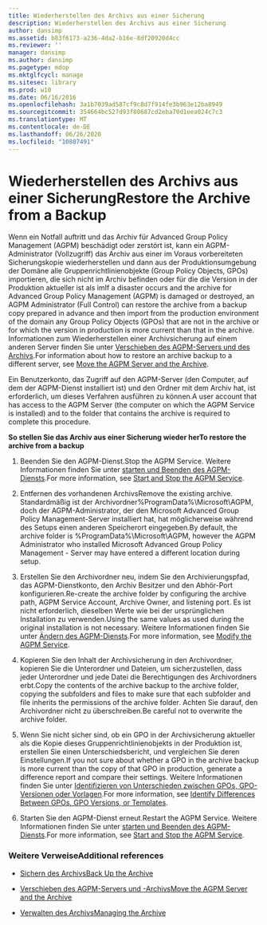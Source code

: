 ```yaml
---
title: Wiederherstellen des Archivs aus einer Sicherung
description: Wiederherstellen des Archivs aus einer Sicherung
author: dansimp
ms.assetid: b83f6173-a236-4da2-b16e-8df20920d4cc
ms.reviewer: ''
manager: dansimp
ms.author: dansimp
ms.pagetype: mdop
ms.mktglfcycl: manage
ms.sitesec: library
ms.prod: w10
ms.date: 06/16/2016
ms.openlocfilehash: 3a1b7039ad587cf9c8d7f914fe3b963e12ba8949
ms.sourcegitcommit: 354664bc527d93f80687cd2eba70d1eea024c7c3
ms.translationtype: MT
ms.contentlocale: de-DE
ms.lasthandoff: 06/26/2020
ms.locfileid: "10807491"
---
```

# <span data-ttu-id="7dcc5-103">Wiederherstellen des Archivs aus einer Sicherung</span><span class="sxs-lookup"><span data-stu-id="7dcc5-103">Restore the Archive from a Backup</span></span>


<span data-ttu-id="7dcc5-104">Wenn ein Notfall auftritt und das Archiv für Advanced Group Policy Management (AGPM) beschädigt oder zerstört ist, kann ein AGPM-Administrator (Vollzugriff) das Archiv aus einer im Voraus vorbereiteten Sicherungskopie wiederherstellen und dann aus der Produktionsumgebung der Domäne alle Gruppenrichtlinienobjekte (Group Policy Objects, GPOs) importieren, die sich nicht im Archiv befinden oder für die die Version in der Produktion aktueller ist als im</span><span class="sxs-lookup"><span data-stu-id="7dcc5-104">If a disaster occurs and the archive for Advanced Group Policy Management (AGPM) is damaged or destroyed, an AGPM Administrator (Full Control) can restore the archive from a backup copy prepared in advance and then import from the production environment of the domain any Group Policy Objects (GPOs) that are not in the archive or for which the version in production is more current than that in the archive.</span></span> <span data-ttu-id="7dcc5-105">Informationen zum Wiederherstellen einer Archivsicherung auf einem anderen Server finden Sie unter [Verschieben des AGPM-Servers und des Archivs](move-the-agpm-server-and-the-archive-agpm40.md).</span><span class="sxs-lookup"><span data-stu-id="7dcc5-105">For information about how to restore an archive backup to a different server, see [Move the AGPM Server and the Archive](move-the-agpm-server-and-the-archive-agpm40.md).</span></span>

<span data-ttu-id="7dcc5-106">Ein Benutzerkonto, das Zugriff auf den AGPM-Server (den Computer, auf dem der AGPM-Dienst installiert ist) und den Ordner mit dem Archiv hat, ist erforderlich, um dieses Verfahren ausführen zu können.</span><span class="sxs-lookup"><span data-stu-id="7dcc5-106">A user account that has access to the AGPM Server (the computer on which the AGPM Service is installed) and to the folder that contains the archive is required to complete this procedure.</span></span>

**<span data-ttu-id="7dcc5-107">So stellen Sie das Archiv aus einer Sicherung wieder her</span><span class="sxs-lookup"><span data-stu-id="7dcc5-107">To restore the archive from a backup</span></span>**

1.  <span data-ttu-id="7dcc5-108">Beenden Sie den AGPM-Dienst.</span><span class="sxs-lookup"><span data-stu-id="7dcc5-108">Stop the AGPM Service.</span></span> <span data-ttu-id="7dcc5-109">Weitere Informationen finden Sie unter [starten und Beenden des AGPM-Diensts](start-and-stop-the-agpm-service-agpm40.md).</span><span class="sxs-lookup"><span data-stu-id="7dcc5-109">For more information, see [Start and Stop the AGPM Service](start-and-stop-the-agpm-service-agpm40.md).</span></span>

2.  <span data-ttu-id="7dcc5-110">Entfernen des vorhandenen Archivs</span><span class="sxs-lookup"><span data-stu-id="7dcc5-110">Remove the existing archive.</span></span> <span data-ttu-id="7dcc5-111">Standardmäßig ist der Archivordner%ProgramData%\\Microsoft\\AGPM, doch der AGPM-Administrator, der den Microsoft Advanced Group Policy Management-Server installiert hat, hat möglicherweise während des Setups einen anderen Speicherort eingegeben.</span><span class="sxs-lookup"><span data-stu-id="7dcc5-111">By default, the archive folder is %ProgramData%\\Microsoft\\AGPM, however the AGPM Administrator who installed Microsoft Advanced Group Policy Management - Server may have entered a different location during setup.</span></span>

3.  <span data-ttu-id="7dcc5-112">Erstellen Sie den Archivordner neu, indem Sie den Archivierungspfad, das AGPM-Dienstkonto, den Archiv Besitzer und den Abhör-Port konfigurieren.</span><span class="sxs-lookup"><span data-stu-id="7dcc5-112">Re-create the archive folder by configuring the archive path, AGPM Service Account, Archive Owner, and listening port.</span></span> <span data-ttu-id="7dcc5-113">Es ist nicht erforderlich, dieselben Werte wie bei der ursprünglichen Installation zu verwenden.</span><span class="sxs-lookup"><span data-stu-id="7dcc5-113">Using the same values as used during the original installation is not necessary.</span></span> <span data-ttu-id="7dcc5-114">Weitere Informationen finden Sie unter [Ändern des AGPM-Diensts](modify-the-agpm-service-agpm40.md).</span><span class="sxs-lookup"><span data-stu-id="7dcc5-114">For more information, see [Modify the AGPM Service](modify-the-agpm-service-agpm40.md).</span></span>

4.  <span data-ttu-id="7dcc5-115">Kopieren Sie den Inhalt der Archivsicherung in den Archivordner, kopieren Sie die Unterordner und Dateien, um sicherzustellen, dass jeder Unterordner und jede Datei die Berechtigungen des Archivordners erbt.</span><span class="sxs-lookup"><span data-stu-id="7dcc5-115">Copy the contents of the archive backup to the archive folder, copying the subfolders and files to make sure that each subfolder and file inherits the permissions of the archive folder.</span></span> <span data-ttu-id="7dcc5-116">Achten Sie darauf, den Archivordner nicht zu überschreiben.</span><span class="sxs-lookup"><span data-stu-id="7dcc5-116">Be careful not to overwrite the archive folder.</span></span>

5.  <span data-ttu-id="7dcc5-117">Wenn Sie nicht sicher sind, ob ein GPO in der Archivsicherung aktueller als die Kopie dieses Gruppenrichtlinienobjekts in der Produktion ist, erstellen Sie einen Unterschiedsbericht, und vergleichen Sie deren Einstellungen.</span><span class="sxs-lookup"><span data-stu-id="7dcc5-117">If you not sure about whether a GPO in the archive backup is more current than the copy of that GPO in production, generate a difference report and compare their settings.</span></span> <span data-ttu-id="7dcc5-118">Weitere Informationen finden Sie unter [Identifizieren von Unterschieden zwischen GPOs, GPO-Versionen oder Vorlagen](identify-differences-between-gpos-gpo-versions-or-templates-agpm40.md).</span><span class="sxs-lookup"><span data-stu-id="7dcc5-118">For more information, see [Identify Differences Between GPOs, GPO Versions, or Templates](identify-differences-between-gpos-gpo-versions-or-templates-agpm40.md).</span></span>

6.  <span data-ttu-id="7dcc5-119">Starten Sie den AGPM-Dienst erneut.</span><span class="sxs-lookup"><span data-stu-id="7dcc5-119">Restart the AGPM Service.</span></span> <span data-ttu-id="7dcc5-120">Weitere Informationen finden Sie unter [starten und Beenden des AGPM-Diensts](start-and-stop-the-agpm-service-agpm40.md).</span><span class="sxs-lookup"><span data-stu-id="7dcc5-120">For more information, see [Start and Stop the AGPM Service](start-and-stop-the-agpm-service-agpm40.md).</span></span>

### <span data-ttu-id="7dcc5-121">Weitere Verweise</span><span class="sxs-lookup"><span data-stu-id="7dcc5-121">Additional references</span></span>

-   [<span data-ttu-id="7dcc5-122">Sichern des Archivs</span><span class="sxs-lookup"><span data-stu-id="7dcc5-122">Back Up the Archive</span></span>](back-up-the-archive-agpm40.md)

-   [<span data-ttu-id="7dcc5-123">Verschieben des AGPM-Servers und -Archivs</span><span class="sxs-lookup"><span data-stu-id="7dcc5-123">Move the AGPM Server and the Archive</span></span>](move-the-agpm-server-and-the-archive-agpm40.md)

-   [<span data-ttu-id="7dcc5-124">Verwalten des Archivs</span><span class="sxs-lookup"><span data-stu-id="7dcc5-124">Managing the Archive</span></span>](managing-the-archive-agpm40.md)

 

 





